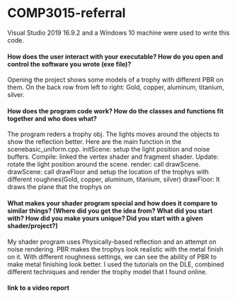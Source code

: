 # COMP3015-referral

Visual Studio 2019 16.9.2 and a Windows 10 machine were used to write this code.

#### How does the user interact with your executable? How do you open and control the software you wrote (exe file)?

Opening the project shows some models of a trophy with different PBR on them. On the back row from left to right: Gold, copper, aluminum, titanium, silver.

#### How does the program code work? How do the classes and functions fit together and who does what?

The program reders a trophy obj. The lights moves around the objects to show the reflection better. Here are the main function in the scenebasic_uniform.cpp. 
initScene: setup the light position and noise buffers.
Compile: linked the vertex shader and fragment shader.
Update: rotate the light position around the scene.
render: call drawScene.
drawScene: call drawFloor and setup the location of the trophys with different roughnes(Gold, copper, aluminum, titanium, silver)
drawFloor: It draws the plane that the trophys on

#### What makes your shader program special and how does it compare to similar things? (Where did you get the idea from? What did you start with? How did you make yours unique? Did you start with a given shader/project?)

My shader program uses Physically-based reflection and an attempt on noise rendering. PBR makes the trophys look realistic with the metal finish on it. 
With different roughness settings, we can see the ability of PBR to make metal finishing look better. I used the tutorials on the DLE, combined different techniques and render the trophy model that I found online.

#### link to a video report
